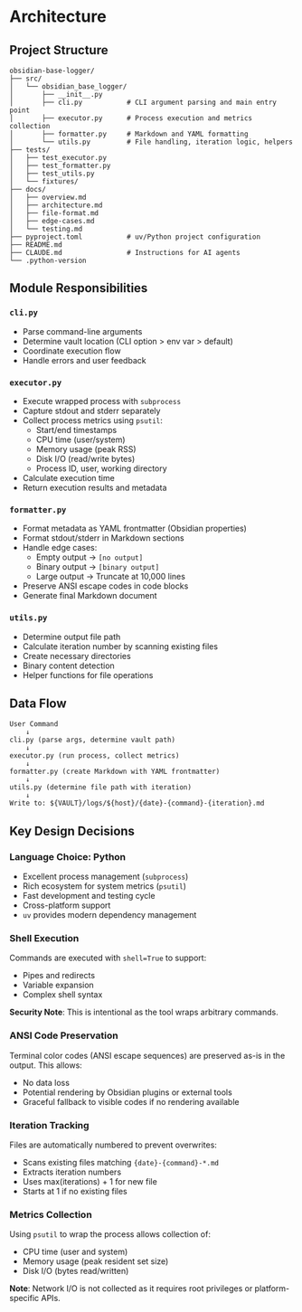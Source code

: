 # Architecture

## Project Structure

```
obsidian-base-logger/
├── src/
│   └── obsidian_base_logger/
│       ├── __init__.py
│       ├── cli.py           # CLI argument parsing and main entry point
│       ├── executor.py      # Process execution and metrics collection
│       ├── formatter.py     # Markdown and YAML formatting
│       └── utils.py         # File handling, iteration logic, helpers
├── tests/
│   ├── test_executor.py
│   ├── test_formatter.py
│   ├── test_utils.py
│   └── fixtures/
├── docs/
│   ├── overview.md
│   ├── architecture.md
│   ├── file-format.md
│   ├── edge-cases.md
│   └── testing.md
├── pyproject.toml           # uv/Python project configuration
├── README.md
├── CLAUDE.md                # Instructions for AI agents
└── .python-version
```

## Module Responsibilities

### `cli.py`
- Parse command-line arguments
- Determine vault location (CLI option > env var > default)
- Coordinate execution flow
- Handle errors and user feedback

### `executor.py`
- Execute wrapped process with `subprocess`
- Capture stdout and stderr separately
- Collect process metrics using `psutil`:
  - Start/end timestamps
  - CPU time (user/system)
  - Memory usage (peak RSS)
  - Disk I/O (read/write bytes)
  - Process ID, user, working directory
- Calculate execution time
- Return execution results and metadata

### `formatter.py`
- Format metadata as YAML frontmatter (Obsidian properties)
- Format stdout/stderr in Markdown sections
- Handle edge cases:
  - Empty output → `[no output]`
  - Binary output → `[binary output]`
  - Large output → Truncate at 10,000 lines
- Preserve ANSI escape codes in code blocks
- Generate final Markdown document

### `utils.py`
- Determine output file path
- Calculate iteration number by scanning existing files
- Create necessary directories
- Binary content detection
- Helper functions for file operations

## Data Flow

```
User Command
    ↓
cli.py (parse args, determine vault path)
    ↓
executor.py (run process, collect metrics)
    ↓
formatter.py (create Markdown with YAML frontmatter)
    ↓
utils.py (determine file path with iteration)
    ↓
Write to: ${VAULT}/logs/${host}/{date}-{command}-{iteration}.md
```

## Key Design Decisions

### Language Choice: Python
- Excellent process management (`subprocess`)
- Rich ecosystem for system metrics (`psutil`)
- Fast development and testing cycle
- Cross-platform support
- `uv` provides modern dependency management

### Shell Execution
Commands are executed with `shell=True` to support:
- Pipes and redirects
- Variable expansion
- Complex shell syntax

**Security Note**: This is intentional as the tool wraps arbitrary commands.

### ANSI Code Preservation
Terminal color codes (ANSI escape sequences) are preserved as-is in the output. This allows:
- No data loss
- Potential rendering by Obsidian plugins or external tools
- Graceful fallback to visible codes if no rendering available

### Iteration Tracking
Files are automatically numbered to prevent overwrites:
- Scans existing files matching `{date}-{command}-*.md`
- Extracts iteration numbers
- Uses max(iterations) + 1 for new file
- Starts at 1 if no existing files

### Metrics Collection
Using `psutil` to wrap the process allows collection of:
- CPU time (user and system)
- Memory usage (peak resident set size)
- Disk I/O (bytes read/written)

**Note**: Network I/O is not collected as it requires root privileges or platform-specific APIs.

